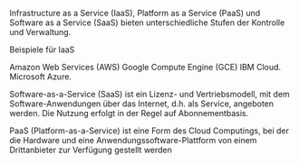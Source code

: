 Infrastructure as a Service (IaaS), Platform as a Service (PaaS) und Software as a Service (SaaS) bieten unterschiedliche Stufen der Kontrolle und Verwaltung.

Beispiele für IaaS

Amazon Web Services (AWS) Google Compute Engine (GCE) IBM Cloud. Microsoft Azure.

Software-as-a-Service (SaaS) ist ein Lizenz- und Vertriebsmodell, mit dem Software-Anwendungen über das Internet, d.h. als Service, angeboten werden. Die Nutzung erfolgt in der Regel auf Abonnementbasis.

PaaS (Platform-as-a-Service) ist eine Form des Cloud Computings, bei der die Hardware und eine Anwendungssoftware-Plattform von einem Drittanbieter zur Verfügung gestellt werden
